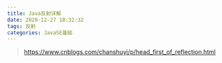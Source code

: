 ```yaml
---
title: Java反射详解
date: 2020-12-27 18:32:32
tags: 反射
categories: JavaSE基础
---
```


> https://www.cnblogs.com/chanshuyi/p/head_first_of_reflection.html